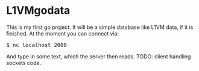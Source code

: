 L1VMgodata
==========
This is my first go project. It will be a simple database like L1VM data, if it is finished.
At the moment you can connect via:

<pre>
$ nc localhost 2000
</pre>

And type in some text, which the server then reads.
TODO: client handling sockets code.
